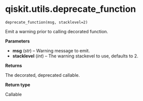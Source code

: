 # qiskit.utils.deprecate\_function



`deprecate_function(msg, stacklevel=2)`

Emit a warning prior to calling decorated function.

**Parameters**

*   **msg** (*str*) – Warning message to emit.
*   **stacklevel** (*int*) – The warning stackevel to use, defaults to 2.

**Returns**

The decorated, deprecated callable.

**Return type**

Callable
